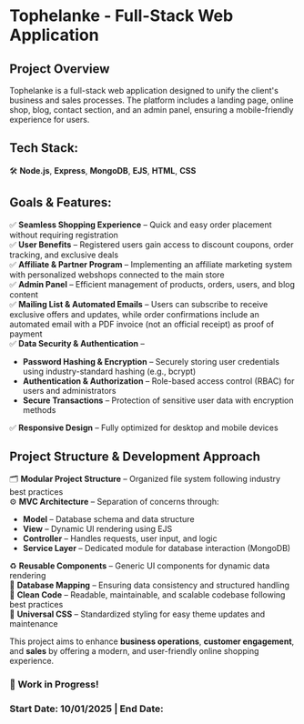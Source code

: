 # Tophelanke - Full-Stack Web Application
## Project Overview
Tophelanke is a full-stack web application designed to unify the client's business and sales processes. The platform includes a landing page, online shop, blog, contact section, and an admin panel, ensuring a mobile-friendly experience for users.

## Tech Stack:
🛠 **Node.js**, **Express**, **MongoDB**, **EJS**, **HTML**, **CSS**

## Goals & Features:
✅ **Seamless Shopping Experience** – Quick and easy order placement without requiring registration  
✅ **User Benefits** – Registered users gain access to discount coupons, order tracking, and exclusive deals  
✅ **Affiliate & Partner Program** – Implementing an affiliate marketing system with personalized webshops connected to the main store  
✅ **Admin Panel** – Efficient management of products, orders, users, and blog content  
✅ **Mailing List & Automated Emails** – Users can subscribe to receive exclusive offers and updates, while order confirmations include an automated email with a PDF invoice (not an official receipt) as proof of payment  
✅ **Data Security & Authentication** –  
- **Password Hashing & Encryption** – Securely storing user credentials using industry-standard hashing (e.g., bcrypt)  
- **Authentication & Authorization** – Role-based access control (RBAC) for users and administrators  
- **Secure Transactions** – Protection of sensitive user data with encryption methods  

✅ **Responsive Design** – Fully optimized for desktop and mobile devices    

## Project Structure & Development Approach
🗂 **Modular Project Structure** – Organized file system following industry best practices  
⚙️ **MVC Architecture** – Separation of concerns through:  
- **Model** – Database schema and data structure  
- **View** – Dynamic UI rendering using EJS  
- **Controller** – Handles requests, user input, and logic  
- **Service Layer** – Dedicated module for database interaction (MongoDB)  

♻️ **Reusable Components** – Generic UI components for dynamic data rendering  
🔄 **Database Mapping** – Ensuring data consistency and structured handling  
🧹 **Clean Code** – Readable, maintainable, and scalable codebase following best practices  
🎨 **Universal CSS** – Standardized styling for easy theme updates and maintenance  

This project aims to enhance **business operations**, **customer engagement**, and **sales** by offering a modern, and user-friendly online shopping experience.

### 🚀 Work in Progress!
### Start Date: 10/01/2025 | End Date:
